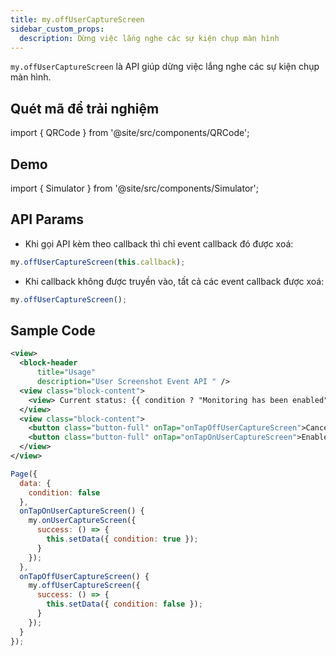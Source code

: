 ```yaml
---
title: my.offUserCaptureScreen
sidebar_custom_props:
  description: Dừng việc lắng nghe các sự kiện chụp màn hình
---
```


`my.offUserCaptureScreen` là API giúp dừng việc lắng nghe các sự kiện chụp màn hình.

## Quét mã để trải nghiệm

import { QRCode } from '@site/src/components/QRCode';

<QRCode page="pages/api/user-screenshot-event/index" />

## Demo

import { Simulator } from '@site/src/components/Simulator';

<Simulator page="pages/api/user-screenshot-event/index" />

## API Params

- Khi gọi API kèm theo callback thì chỉ event callback đó được xoá:

```js
my.offUserCaptureScreen(this.callback);
```

- Khi callback không được truyền vào, tất cả các event callback được xoá:

```js
my.offUserCaptureScreen();
```

## Sample Code

```xml
<view>
  <block-header
      title="Usage"
      description="User Screenshot Event API " />
  <view class="block-content">
    <view> Current status: {{ condition ? "Monitoring has been enabled" : 'Monitoring has been canceled' }} </view>
  </view>
  <view class="block-content">
    <button class="button-full" onTap="onTapOffUserCaptureScreen">Cancel listening for screen events</button>
    <button class="button-full" onTap="onTapOnUserCaptureScreen">Enable listening for screen events</button>
  </view>
</view>
```

```js
Page({
  data: {
    condition: false
  },
  onTapOnUserCaptureScreen() {
    my.onUserCaptureScreen({
      success: () => {
        this.setData({ condition: true });
      }
    });
  },
  onTapOffUserCaptureScreen() {
    my.offUserCaptureScreen({
      success: () => {
        this.setData({ condition: false });
      }
    });
  }
});
```

